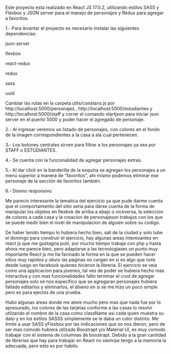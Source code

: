
Este proyecto  esta realizado en React JS 17.0.2, utilizando estilos SASS y Flexbox y  JSON server para el manejo de personajes y Redux para agregar a favoritos.

1.- Para levantar el proyecto es necesario instalar las siguientes dependencias:

json-server

flexbox

react-redux

redux

sass

uuid


Cambiar las rutas en la carpeta utils/constans.js por http://localhost:5000/personajes , http://localhost:5000/estudiantes y http://localhost:5000/staff 
y correr el comando startjson para iniciar json server en el puerto 5000 y poder hacer el agregado de personaje.


2.- Al ingresar veremos un listado de personajes, con colores en el fondo de la imagen  correspondientes a la casa a ala cual pertenecen.

3.- Los botones centrales sirven para filtrar a los personajes ya sea por STAFF o ESTUDIANTES.

4.- Se cuenta con la funcionalidad de agregar personajes extras.

5.- Al dar click en la banderilla de la esquina se agregan los personajes a un menú superior a manera de "favoritos", ahí mismo podemos eliminar ese personaje de la sección de favoritos también.

6.- Diseno responsivo.



Me parecio interesante la tematica del ejercicio ya que pude darme cuenta que el comportamiento del sitio seria para darse cuenta de la forma de manipular los objetos en flexbok de arriba a abajo o viceversa, la seleccion de colores a cada casa y la creacion de personajeson trabajos con los que se puede medir bien el nivel de manipulacion de alguien sobre su codigo.



De haber tenido tiempo lo hubiera hecho bien, sali de la ciudad y solo tube el domingo para construir el ejercicio, hay algunas areas interesantes en react js que me gustagria pulir, por mucho tiempo trabaje con php y hasta ahora me parece bien, pero adaptarse a las tecnologiases un punto muy importante React js me ha facinado la forma en la que se pueden hacer sitios muy rapidos y obvio las paginas no cargan en si es algo que note desde luego en facebook quienes hicieron la libreria.
El ejercicio se veia como una applicacion para jovenes, tal ves de poder se hubiera hecho mas interactiva y con mas funcionalidades falto terminar el crud de agregar personajes solo se nos especifico que se agregaran personajes hubiera faltado editarlos y eliminarlos, el diseno en si se me hizo un poco simple pero es para ejectos de una prueba.



Hubo algunas areas donde me atore mucho pero mas que nada fue por lo apresurado, los colores  de las tarjetas conforme a las casas lo resolvi utilzando el nombre de la casa como className asi cada quien muestra su dato y en los estilos SASSS simplemente se le daba un color distinto.
Me limite a usar SASS yFlexbox por las indicaciones que se nos dieron, pero de ser mas comodo hubiera utilzado Boostrapt y/o Material UI, es muy comodo trabajar con el sistema de columnas de boostrapt.
Debido a la gran cantidad de librerias que hay para trabajar en React no siemrpe tengo  a la memoria la adecuada, pero esto es por habito.


